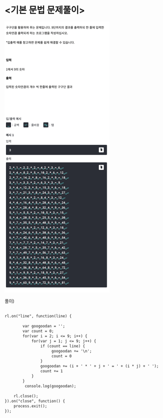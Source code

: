 # <기본 문법 문제풀이>  

![0005문제)구름_구구단+](../algorithm_image/구름_구구단+.png)

풀이)
```

rl.on("line", function(line) {
	
		var googoodan = '';
		var count = 0;
		for(var i = 2; i <= 9; i++) {
			for(var j = 1; j <= 9; j++) {
				if (count == line) {
					 googoodan += '\n';
					 count = 0
				}
				googoodan += (i + ' * ' + j + ' = ' + (i * j) + ' ');
				count += 1
			}
		}   
		 console.log(googoodan);

	rl.close();
}).on("close", function() {
	process.exit();
});

```